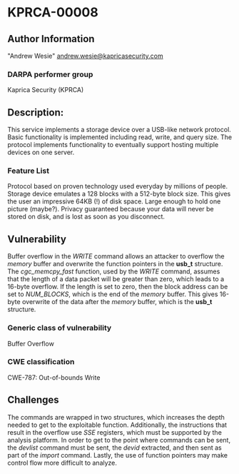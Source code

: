 # KPRCA-00008

## Author Information

"Andrew Wesie" <andrew.wesie@kapricasecurity.com>

### DARPA performer group
Kaprica Security (KPRCA)

## Description:
This service implements a storage device over a USB-like network protocol. Basic functionality is implemented including read, write, and query size. The protocol implements functionality to eventually support hosting multiple devices on one server.

### Feature List
Protocol based on proven technology used everyday by millions of people. Storage device emulates a 128 blocks with a 512-byte block size. This gives the user an impressive 64KB (!) of disk space. Large enough to hold one picture (maybe?). Privacy guaranteed because your data will never be stored on disk, and is lost as soon as you disconnect.

## Vulnerability
Buffer overflow in the _WRITE_ command allows an attacker to overflow the _memory_ buffer and overwrite the function pointers in the __usb_t__ structure. The _cgc_memcpy_fast_ function, used by the _WRITE_ command, assumes that the length of a data packet will be greater than zero, which leads to a 16-byte overflow. If the length is set to zero, then the block address can be set to _NUM_BLOCKS_, which is the end of the _memory_ buffer. This gives 16-byte overwrite of the data after the _memory_ buffer, which is the __usb_t__ structure.

### Generic class of vulnerability
Buffer Overflow

### CWE classification
CWE-787: Out-of-bounds Write

## Challenges
The commands are wrapped in two structures, which increases the depth needed to get to the exploitable function. Additionally, the instructions that result in the overflow use _SSE_ registers, which must be supported by the analysis platform. In order to get to the point where commands can be sent, the _devlist_ command must be sent, the _devid_ extracted, and then sent as part of the _import_ command. Lastly, the use of function pointers may make control flow more difficult to analyze.
